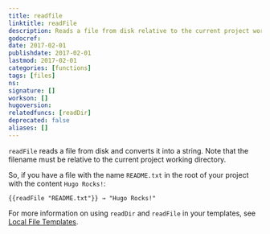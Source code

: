 ```yaml
---
title: readfile
linktitle: readFile
description: Reads a file from disk relative to the current project working directory and converts it into a string.
godocref:
date: 2017-02-01
publishdate: 2017-02-01
lastmod: 2017-02-01
categories: [functions]
tags: [files]
ns:
signature: []
workson: []
hugoversion:
relatedfuncs: [readDir]
deprecated: false
aliases: []
---
```


`readFile` reads a file from disk and converts it into a string. Note that the filename must be relative to the current project working directory.

So, if you have a file with the name `README.txt` in the root of your project with the content `Hugo Rocks!`:

```
{{readFile "README.txt"}} → "Hugo Rocks!"
```

For more information on using `readDir` and `readFile` in your templates, see [Local File Templates][local].

[local]: /templates/files/